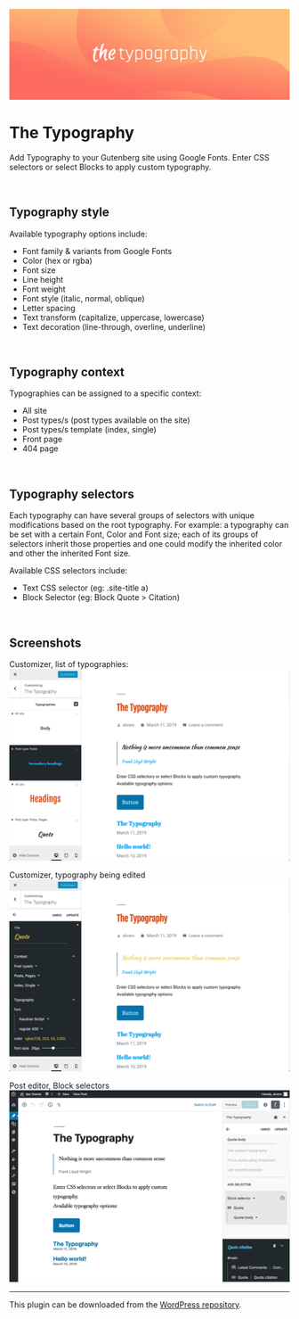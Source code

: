 ![Banner Image](assets-repo/banner-1544x500.png)

# The Typography

Add Typography to your Gutenberg site using Google Fonts. Enter CSS selectors or select Blocks to apply custom typography.

<br />

## Typography style

Available typography options include:

- Font family & variants from Google Fonts
- Color (hex or rgba)
- Font size
- Line height
- Font weight
- Font style (italic, normal, oblique)
- Letter spacing
- Text transform (capitalize, uppercase, lowercase)
- Text decoration (line-through, overline, underline)

<br />

## Typography context

Typographies can be assigned to a specific context:

- All site
- Post types/s (post types available on the site)
- Post types/s template (index, single)
- Front page
- 404 page

<br />

## Typography selectors

Each typography can have several groups of selectors with unique modifications based on the root typography.
For example: a typography can be set with a certain Font, Color and Font size;
each of its groups of selectors inherit those properties and one could modify the inherited color and other the inherited Font size.

Available CSS selectors include:

- Text CSS selector (eg: .site-title a)
- Block Selector (eg: Block Quote > Citation)

<br />

## Screenshots

Customizer, list of typographies:
<br />
<img src="assets-repo/screenshot-1.png" width="700px" alt="Customizer, list of typographies" />

Customizer, typography being edited
<br />
<img src="assets-repo/screenshot-2.png" width="700px" alt="Customizer, typography being edited" />

Post editor, Block selectors
<br />
<img src="assets-repo/screenshot-3.png" width="700px" alt="Post editor, Block selectors" />

---

This plugin can be downloaded from the [WordPress repository](https://wordpress.org/plugins/the-typography).
